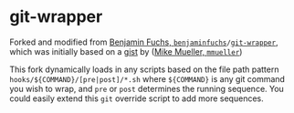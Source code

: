 git-wrapper
===========

Forked and modified from [Benjamin Fuchs, `benjaminfuchs`](https://github.com/benjaminfuchs)`/`[`git-wrapper`](https://github.com/benjaminfuchs/git-wrapper), which was initially based on a [gist](https://gist.github.com/mmueller/7286919) by ([Mike Mueller, `mmueller`](https://github.com/mmueller))

This fork dynamically loads in any scripts based on the file path pattern `hooks/${COMMAND}/[pre|post]/*.sh` where `${COMMAND}` is any git command you wish to wrap, and `pre` or `post` determines the running sequence. You could easily extend this `git` override script to add more sequences.
